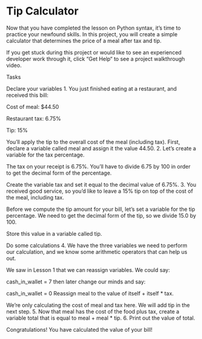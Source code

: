 # Tip Calculator

Now that you have completed the lesson on Python syntax, it’s time to practice your newfound skills. In this project, you will create a simple calculator that determines the price of a meal after tax and tip.

If you get stuck during this project or would like to see an experienced developer work through it, click “Get Help“ to see a project walkthrough video.

Tasks

Declare your variables
1.
You just finished eating at a restaurant, and received this bill:

Cost of meal: $44.50

Restaurant tax: 6.75%

Tip: 15%

You’ll apply the tip to the overall cost of the meal (including tax). First, declare a variable called meal and assign it the value 44.50.
2.
Let’s create a variable for the tax percentage.

The tax on your receipt is 6.75%. You’ll have to divide 6.75 by 100 in order to get the decimal form of the percentage.

Create the variable tax and set it equal to the decimal value of 6.75%.
3.
You received good service, so you’d like to leave a 15% tip on top of the cost of the meal, including tax.

Before we compute the tip amount for your bill, let’s set a variable for the tip percentage. We need to get the decimal form of the tip, so we divide 15.0 by 100.

Store this value in a variable called tip.

Do some calculations
4.
We have the three variables we need to perform our calculation, and we know some arithmetic operators that can help us out.

We saw in Lesson 1 that we can reassign variables. We could say:

cash_in_wallet = 7
then later change our minds and say:

cash_in_wallet = 0
Reassign meal to the value of itself + itself * tax.

We’re only calculating the cost of meal and tax here. We will add tip in the next step.
5.
Now that meal has the cost of the food plus tax, create a variable total that is equal to meal + meal * tip.
6.
Print out the value of total.

Congratulations! You have calculated the value of your bill!
